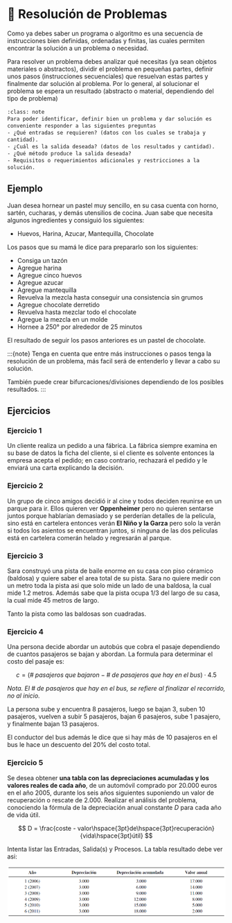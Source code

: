 # 🧠 Resolución de Problemas

Como ya debes saber un programa o algoritmo es una secuencia de instrucciones bien definidas, ordenadas y finitas, las cuales permiten encontrar la solución a un problema o necesidad.

Para resolver un problema debes analizar qué necesitas (ya sean objetos materiales o abstractos), dividir el problema en pequeñas partes, definir unos pasos (instrucciones secuenciales) que resuelvan estas partes y finalmente dar solución al problema. Por lo general, al solucionar el problema se espera un resultado (abstracto o material, dependiendo del tipo de problema)

```{admonition} Nota
:class: note
Para poder identificar, definir bien un problema y dar solución es conveniente responder a las siguientes preguntas
- ¿Qué entradas se requieren? (datos con los cuales se trabaja y cantidad).
- ¿Cuál es la salida deseada? (datos de los resultados y cantidad).
- ¿Qué método produce la salida deseada?
- Requisitos o requerimientos adicionales y restricciones a la solución.
```

## Ejemplo

Juan desea hornear un pastel muy sencillo, en su casa cuenta con horno, sartén, cucharas, y demás utensilios de cocina. Juan sabe que necesita algunos ingredientes y consiguió los siguientes:

- Huevos, Harina, Azucar, Mantequilla, Chocolate

Los pasos que su mamá le dice para prepararlo son los siguientes:

- Consiga un tazón
- Agregue harina
- Agregue cinco huevos
- Agregue azucar
- Agregue mantequilla
- Revuelva la mezcla hasta conseguir una consistencia sin grumos
- Agregue chocolate derretido
- Revuelva hasta mezclar todo el chocolate
- Agregue la mezcla en un molde
- Hornee a 250° por alrededor de 25 minutos

El resultado de seguir los pasos anteriores es un pastel de chocolate. 

:::{note}
Tenga en cuenta que entre más instrucciones o pasos tenga la resolución de un problema, más facil será de entenderlo y llevar a cabo su solución.

También puede crear bifurcaciones/divisiones dependiendo de los posibles resultados.
:::

## Ejercicios

### Ejercicio 1

Un cliente realiza un pedido a una fábrica. La fábrica siempre examina en su base de datos la ficha del cliente, si el cliente es solvente entonces la empresa acepta el pedido; en caso contrario, rechazará el pedido y le enviará una carta explicando la decisión.


### Ejercicio 2

Un grupo de cinco amigos decidió ir al cine y todos deciden reunirse en un parque para ir. Ellos quieren ver **Oppenheimer** pero no quieren sentarse juntos porque hablarían demasiado y se perderían detalles de la pelicula, sino está en cartelera entonces verán **El Niño y la Garza** pero solo la verán si todos los asientos se encuentran juntos, si ninguna de las dos peliculas está en cartelera comerán helado y regresarán al parque.


### Ejercicio 3

Sara construyó una pista de baile enorme en su casa con piso céramico (baldosa) y quiere saber el area total de su pista. Sara no quiere medir con un metro toda la pista asi que solo mide un lado de una baldosa, la cual mide 1.2 metros. Además sabe que la pista ocupa 1/3 del largo de su casa, la cual mide 45 metros de largo.

Tanto la pista como las baldosas son cuadradas.

### Ejercicio 4

Una persona decide abordar un autobús que cobra el pasaje dependiendo de cuantos pasajeros se bajan y abordan. La formula para determinar el costo del pasaje es:

$$
c = (\#\hspace{3pt}pasajeros\hspace{3pt}que\hspace{3pt}bajaron - \#\hspace{3pt}de\hspace{3pt}pasajeros\hspace{3pt}que\hspace{3pt}hay\hspace{3pt}en\hspace{3pt}el\hspace{3pt}bus) \cdot 4.5
$$

*Nota. El # de pasajeros que hay en el bus, se refiere al finalizar el recorrido, no al inicio.*

La persona sube y encuentra 8 pasajeros, luego se bajan 3, suben 10 pasajeros, vuelven a subir 5 pasajeros, bajan 6 pasajeros, sube 1 pasajero, y finalmente bajan 13 pasajeros.

El conductor del bus además le dice que si hay más de 10 pasajeros en el bus le hace un descuento del 20\% del costo total.


### Ejercicio 5

Se desea obtener **una tabla con las depreciaciones acumuladas y los valores reales de cada año**, de un automóvil comprado por 20.000 euros en el año 2005, durante los seis años siguientes suponiendo un valor de recuperación o
rescate de 2.000. Realizar el análisis del problema, conociendo la fórmula de la depreciación anual constante $D$ para cada año de vida útil.

$$
D = \frac{coste - valor\hspace{3pt}de\hspace{3pt}recuperación}{vida\hspace{3pt}útil}
$$

Intenta listar las Entradas, Salida(s) y Procesos. La tabla resultado debe ver asi:

<div style="justify-content: center; display: flex;">
    <img src="https://raw.githubusercontent.com/BioAITeamLearning/progI-2024-01-ucaldas/main/content/imgs/img1-unid-1.png" alt="pensamiento1" width="600px"/>
</div>